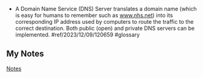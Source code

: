 - A Domain Name Service (DNS) Server translates a domain name (which is easy for humans to remember such as www.nhs.net) into its corresponding IP address used by computers to route the traffic to the correct destination. Both public (open) and private DNS servers can be implemented. #ref/2023/12/09/120659 #glossary
## My Notes
[Notes](mynotes/dns-server-notes.md)
